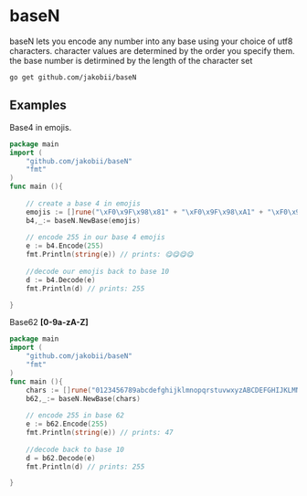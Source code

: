 
# baseN
baseN lets you encode any number into any base using your choice of utf8 characters. character values are determined by the order you specify them. the base number is detirmined by the length of the character set

`go get github.com/jakobii/baseN`

## Examples

Base4 in emojis.
```go
package main
import (
    "github.com/jakobii/baseN"
    "fmt"
)
func main (){
    
    // create a base 4 in emojis 
    emojis := []rune("\xF0\x9F\x98\x81" + "\xF0\x9F\x98\xA1" + "\xF0\x9F\x98\xBC" + "\xF0\x9F\x98\x8B")
    b4,_:= baseN.NewBase(emojis)
    
    // encode 255 in our base 4 emojis
    e := b4.Encode(255)
    fmt.Println(string(e)) // prints: 😋😋😋😋
    
    //decode our emojis back to base 10
    d := b4.Decode(e)
    fmt.Println(d) // prints: 255

}

```

Base62 __[0-9a-zA-Z]__
```go
package main
import (
    "github.com/jakobii/baseN"
    "fmt"
)
func main (){
    chars := []rune("0123456789abcdefghijklmnopqrstuvwxyzABCDEFGHIJKLMNOPQRSTUVWXYZ")
    b62,_:= baseN.NewBase(chars)
    
    // encode 255 in base 62
    e := b62.Encode(255)
    fmt.Println(string(e)) // prints: 47
    
    //decode back to base 10
    d = b62.Decode(e)
    fmt.Println(d) // prints: 255

}
```